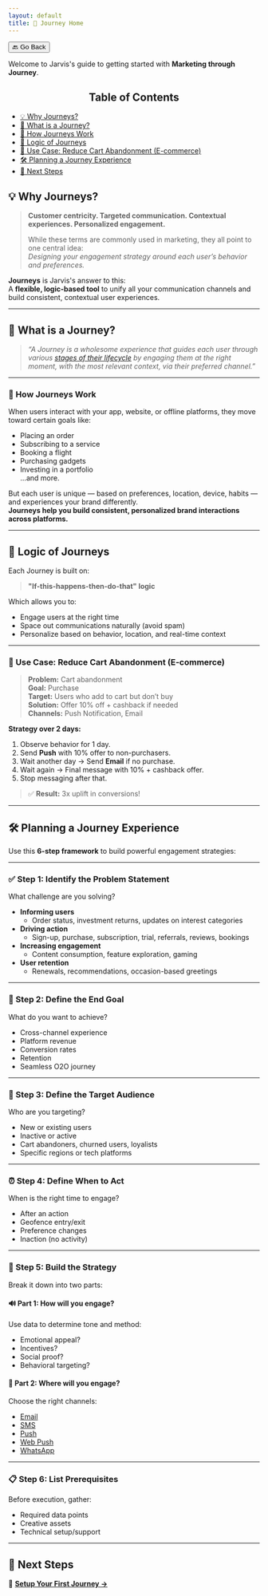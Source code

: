 ```yaml
---
layout: default
title: 👣 Journey Home
---
```


<button onclick="window.history.back()">🔙 Go Back</button>

Welcome to Jarvis's guide to getting started with **Marketing through Journey**.

<aside class="toc">
  <h2 style="text-align: center;">Table of Contents</h2>
  <ul>
    <li><a href="#-why-journeys">💡 Why Journeys?</a></li>
    <li><a href="#-what-is-a-journey">🧭 What is a Journey?</a></li>
    <li><a href="#-how-journeys-work">🧠 How Journeys Work</a></li>
    <li><a href="#-logic-of-journeys">🧩 Logic of Journeys</a></li>
    <li><a href="#-use-case-reduce-cart-abandonment-e-commerce">🛒 Use Case: Reduce Cart Abandonment (E-commerce)</a></li>
    <li><a href="#-planning-a-journey-experience">🛠 Planning a Journey Experience</a></li>
    <li><a href="#-next-steps">🚀 Next Steps</a></li>
  </ul>
</aside>


## 💡 Why Journeys?

> **Customer centricity. Targeted communication. Contextual experiences. Personalized engagement.**  
>  
> While these terms are commonly used in marketing, they all point to one central idea:  
> _Designing your engagement strategy around each user’s behavior and preferences._

**Journeys** is Jarvis's answer to this:  
A **flexible, logic-based tool** to unify all your communication channels and build consistent, contextual user experiences.

---

## 🧭 What is a Journey?

> _“A Journey is a wholesome experience that guides each user through various [stages of their lifecycle](user-engagement.html) by engaging them at the right moment, with the most relevant context, via their preferred channel.”_

---

### 🧠 How Journeys Work

When users interact with your app, website, or offline platforms, they move toward certain goals like:

- Placing an order
- Subscribing to a service
- Booking a flight
- Purchasing gadgets
- Investing in a portfolio  
...and more.

But each user is unique — based on preferences, location, device, habits — and experiences your brand differently.  
**Journeys help you build consistent, personalized brand interactions across platforms.**

---

## 🧩 Logic of Journeys

Each Journey is built on:

> **"If-this-happens-then-do-that" logic**

Which allows you to:

- Engage users at the right time
- Space out communications naturally (avoid spam)
- Personalize based on behavior, location, and real-time context

---

### 🛒 Use Case: Reduce Cart Abandonment (E-commerce)

> **Problem:** Cart abandonment  
> **Goal:** Purchase  
> **Target:** Users who add to cart but don’t buy  
> **Solution:** Offer 10% off + cashback if needed  
> **Channels:** Push Notification, Email  
>  
**Strategy over 2 days:**

1. Observe behavior for 1 day.
2. Send **Push** with 10% offer to non-purchasers.
3. Wait another day → Send **Email** if no purchase.
4. Wait again → Final message with 10% + cashback offer.
5. Stop messaging after that.

> ✅ **Result:** 3x uplift in conversions!

---

## 🛠 Planning a Journey Experience

Use this **6-step framework** to build powerful engagement strategies:

---

### ✅ Step 1: Identify the Problem Statement

What challenge are you solving?

- **Informing users**
  - Order status, investment returns, updates on interest categories
- **Driving action**
  - Sign-up, purchase, subscription, trial, referrals, reviews, bookings
- **Increasing engagement**
  - Content consumption, feature exploration, gaming
- **User retention**
  - Renewals, recommendations, occasion-based greetings

---

### 🎯 Step 2: Define the End Goal

What do you want to achieve?

- Cross-channel experience
- Platform revenue
- Conversion rates
- Retention
- Seamless O2O journey

---

### 👥 Step 3: Define the Target Audience

Who are you targeting?

- New or existing users
- Inactive or active
- Cart abandoners, churned users, loyalists
- Specific regions or tech platforms

---

### ⏰ Step 4: Define When to Act

When is the right time to engage?

- After an action
- Geofence entry/exit
- Preference changes
- Inaction (no activity)

---

### 🧠 Step 5: Build the Strategy

Break it down into two parts:

#### 🔊 Part 1: How will you engage?

Use data to determine tone and method:

- Emotional appeal?
- Incentives?
- Social proof?
- Behavioral targeting?

#### 📣 Part 2: Where will you engage?

Choose the right channels:

- [Email](./email.md)
- [SMS](./sms.md)
- [Push](./push.md)
- [Web Push](./webpush.md)
- [WhatsApp](./whatsapp.md)

---

### 📋 Step 6: List Prerequisites

Before execution, gather:

- Required data points
- Creative assets
- Technical setup/support

---

## 🚀 Next Steps

🎯 **[Setup Your First Journey →](./campaigns-journeys.html)**
